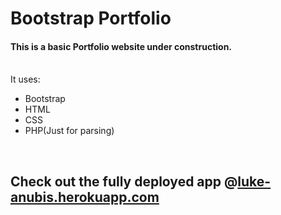 # Bootstrap Portfolio


<h4>This is a basic Portfolio website under construction.</h4><br>
It uses:<br>
<ul>
<li>Bootstrap</li>
<li>HTML</li>
<li>CSS</li>
<li>PHP(Just for parsing)</li>
</ul>

<br>

## Check out the fully deployed app @[luke-anubis.herokuapp.com](https://luke-anubis.herokuapp.com/)
